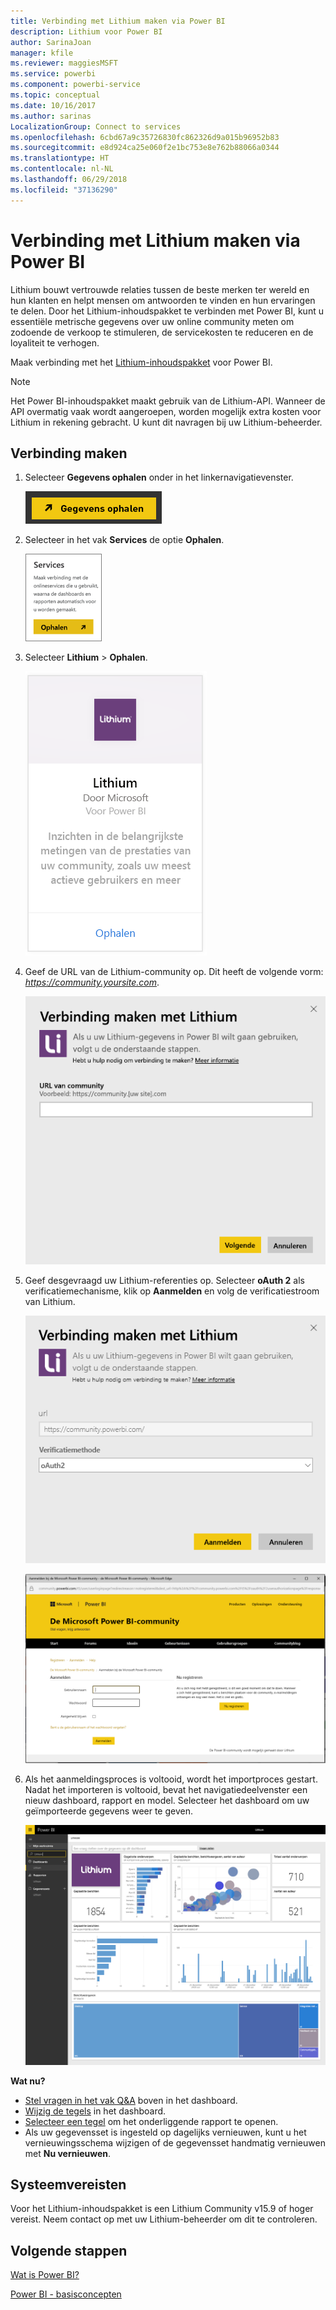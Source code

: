 ```yaml
---
title: Verbinding met Lithium maken via Power BI
description: Lithium voor Power BI
author: SarinaJoan
manager: kfile
ms.reviewer: maggiesMSFT
ms.service: powerbi
ms.component: powerbi-service
ms.topic: conceptual
ms.date: 10/16/2017
ms.author: sarinas
LocalizationGroup: Connect to services
ms.openlocfilehash: 6cbd67a9c35726830fc862326d9a015b96952b83
ms.sourcegitcommit: e8d924ca25e060f2e1bc753e8e762b88066a0344
ms.translationtype: HT
ms.contentlocale: nl-NL
ms.lasthandoff: 06/29/2018
ms.locfileid: "37136290"
---
```

# <a name="connect-to-lithium-with-power-bi"></a>Verbinding met Lithium maken via Power BI
Lithium bouwt vertrouwde relaties tussen de beste merken ter wereld en hun klanten en helpt mensen om antwoorden te vinden en hun ervaringen te delen. Door het Lithium-inhoudspakket te verbinden met Power BI, kunt u essentiële metrische gegevens over uw online community meten om zodoende de verkoop te stimuleren, de servicekosten te reduceren en de loyaliteit te verhogen. 

Maak verbinding met het [Lithium-inhoudspakket](https://app.powerbi.com/getdata/services/lithium) voor Power BI.

>[!NOTE]
>Het Power BI-inhoudspakket maakt gebruik van de Lithium-API. Wanneer de API overmatig vaak wordt aangeroepen, worden mogelijk extra kosten voor Lithium in rekening gebracht. U kunt dit navragen bij uw Lithium-beheerder.

## <a name="how-to-connect"></a>Verbinding maken
1. Selecteer **Gegevens ophalen** onder in het linkernavigatievenster.
   
   ![](media/service-connect-to-lithium/pbi_getdata.png) 
2. Selecteer in het vak **Services** de optie **Ophalen**.
   
   ![](media/service-connect-to-lithium/pbi_getservices.png) 
3. Selecteer **Lithium** \> **Ophalen**.
   
   ![](media/service-connect-to-lithium/lithiumconnect.png)
4. Geef de URL van de Lithium-community op. Dit heeft de volgende vorm: *https://community.yoursite.com*.
   
   ![](media/service-connect-to-lithium/params.png)
5. Geef desgevraagd uw Lithium-referenties op. Selecteer **oAuth 2** als verificatiemechanisme, klik op **Aanmelden** en volg de verificatiestroom van Lithium.
   
   ![](media/service-connect-to-lithium/creds.png)
   
   ![](media/service-connect-to-lithium/creds2.png)
6. Als het aanmeldingsproces is voltooid, wordt het importproces gestart. Nadat het importeren is voltooid, bevat het navigatiedeelvenster een nieuw dashboard, rapport en model. Selecteer het dashboard om uw geïmporteerde gegevens weer te geven.
   
    ![](media/service-connect-to-lithium/lithium.png)

**Wat nu?**

* [Stel vragen in het vak Q&A](power-bi-q-and-a.md) boven in het dashboard.
* [Wijzig de tegels](service-dashboard-edit-tile.md) in het dashboard.
* [Selecteer een tegel](service-dashboard-tiles.md) om het onderliggende rapport te openen.
* Als uw gegevensset is ingesteld op dagelijks vernieuwen, kunt u het vernieuwingsschema wijzigen of de gegevensset handmatig vernieuwen met **Nu vernieuwen**.

## <a name="system-requirements"></a>Systeemvereisten
Voor het Lithium-inhoudspakket is een Lithium Community v15.9 of hoger vereist. Neem contact op met uw Lithium-beheerder om dit te controleren.

## <a name="next-steps"></a>Volgende stappen
[Wat is Power BI?](power-bi-overview.md)

[Power BI - basisconcepten](service-basic-concepts.md)

